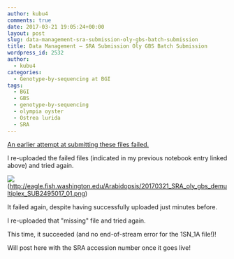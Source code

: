 ```yaml
---
author: kubu4
comments: true
date: 2017-03-21 19:05:24+00:00
layout: post
slug: data-management-sra-submission-oly-gbs-batch-submission
title: Data Management – SRA Submission Oly GBS Batch Submission
wordpress_id: 2532
author:
  - kubu4
categories:
  - Genotype-by-sequencing at BGI
tags:
  - BGI
  - GBS
  - genotype-by-sequencing
  - olympia oyster
  - Ostrea lurida
  - SRA
---
```


[An earlier attempt at submitting these files failed.](https://robertslab.github.io/sams-notebook/2017-03-20-data-management-sra-submission-oly-gbs-batch-submission-fail.html)

I re-uploaded the failed files (indicated in my previous notebook entry linked above) and tried again.

![](https://eagle.fish.washington.edu/Arabidopsis/20170321_SRA_oly_gbs_demultiplex_SUB2495017_01.png)(http://eagle.fish.washington.edu/Arabidopsis/20170321_SRA_oly_gbs_demultiplex_SUB2495017_01.png)



It failed again, despite having successfully uploaded just minutes before.

I re-uploaded that "missing" file and tried again.

This time, it succeeded (and no end-of-stream error for the 1SN_1A file!)!

Will post here with the SRA accession number once it goes live!


